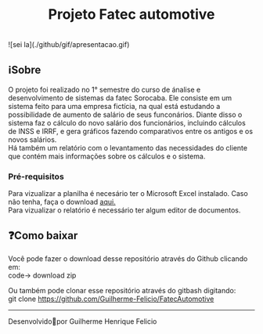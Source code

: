 <h1 align="center">
    Projeto Fatec automotive</h1>
    <br>
![sei la](./github/gif/apresentacao.gif)
   
<h2>
   ℹ️Sobre
</h2>
    O projeto foi realizado no 1° semestre do curso de ánalise e desenvolvimento de sistemas da fatec Sorocaba. Ele consiste em um sistema feito para uma empresa fictícia, na qual está estudando a possibilidade de aumento de salário de seus funconários. Diante disso o sistema faz o cálculo do novo salário dos funcionários, incluindo cálculos de INSS e IRRF, e gera gráficos fazendo comparativos entre os antigos e os novos salários. <br>
    Há também um relatório com o levantamento das necessidades do cliente que contém mais informações sobre os cálculos e o sistema.

<h3>Pré-requisitos</h3>

<p>Para vizualizar a planilha é necesário ter o Microsoft Excel instalado. Caso não tenha, faça o download <a href="https://www.microsoft.com/pt-br/microsoft-365/excel">aqui.</a><br>
Para vizualizar o relatório é necessário ter algum editor de documentos.</p>



<h2>❓Como baixar</h2>
Você pode fazer o download desse repositório através do Github clicando em:<br>
code-> download zip 

Ou também pode clonar esse repositório através do gitbash digitando:<br>
git clone https://github.com/Guilherme-Felicio/FatecAutomotive
<hr height="4px">
Desenvolvido🖤por Guilherme Henrique Felicio


